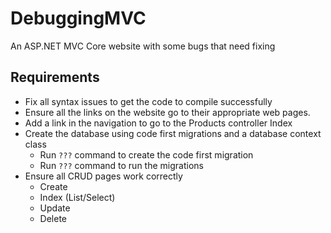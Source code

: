 # DebuggingMVC

An ASP.NET MVC Core website with some bugs that need fixing

## Requirements
- Fix all syntax issues to get the code to compile successfully
- Ensure all the links on the website go to their appropriate web pages.
- Add a link in the navigation to go to the Products controller Index
- Create the database using code first migrations and a database context class
  - Run ```???``` command to create the code first migration
  - Run ```???``` command to run the migrations
- Ensure all CRUD pages work correctly
    - Create
    - Index (List/Select)
    - Update
    - Delete
